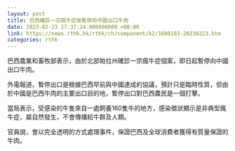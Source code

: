 ```yaml
---
layout: post
title: 巴西確診一宗瘋牛症後暫停向中國出口牛肉
date: 2023-02-23 17:37:24.000000000 +08:00
link: https://news.rthk.hk/rthk/ch/component/k2/1689183-20230223.htm
categories: rthk
---
```


巴西農業和畜牧部表示，由於北部帕拉州確診一宗瘋牛症個案，即日起暫停向中國出口牛肉。

外電報道，暫停出口是根據巴西早前與中國達成的協議，預計只是臨時性質，但由於中國是巴西牛肉的主要出口目的地，暫停出口對巴西農民是一個打擊。

當局表示，受感染的牛隻來自一處飼養160隻牛的地方，感染徵狀顯示是非典型瘋牛症，屬自然發生，不會傳播給牛群及人類。

官員說，會以完全透明的方式處理事件，保證巴西及全球消費者獲得有質量保證的牛肉。
